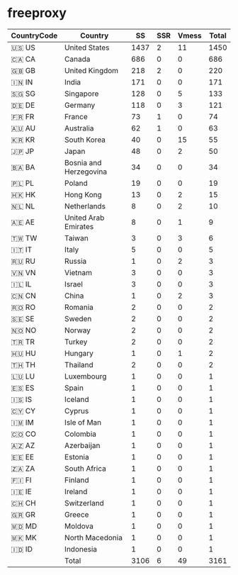# freeproxy

|CountryCode|Country|SS|SSR|Vmess|Total|
|  ----  | ----  |  ----  | ----  |  ----  | ----  |
|🇺🇸 US|United States|1437|2|11|1450|
|🇨🇦 CA|Canada|686|0|0|686|
|🇬🇧 GB|United Kingdom|218|2|0|220|
|🇮🇳 IN|India|171|0|0|171|
|🇸🇬 SG|Singapore|128|0|5|133|
|🇩🇪 DE|Germany|118|0|3|121|
|🇫🇷 FR|France|73|1|0|74|
|🇦🇺 AU|Australia|62|1|0|63|
|🇰🇷 KR|South Korea|40|0|15|55|
|🇯🇵 JP|Japan|48|0|2|50|
|🇧🇦 BA|Bosnia and Herzegovina|34|0|0|34|
|🇵🇱 PL|Poland|19|0|0|19|
|🇭🇰 HK|Hong Kong|13|0|2|15|
|🇳🇱 NL|Netherlands|8|0|2|10|
|🇦🇪 AE|United Arab Emirates|8|0|1|9|
|🇹🇼 TW|Taiwan|3|0|3|6|
|🇮🇹 IT|Italy|5|0|0|5|
|🇷🇺 RU|Russia|1|0|2|3|
|🇻🇳 VN|Vietnam|3|0|0|3|
|🇮🇱 IL|Israel|3|0|0|3|
|🇨🇳 CN|China|1|0|2|3|
|🇷🇴 RO|Romania|2|0|0|2|
|🇸🇪 SE|Sweden|2|0|0|2|
|🇳🇴 NO|Norway|2|0|0|2|
|🇹🇷 TR|Turkey|2|0|0|2|
|🇭🇺 HU|Hungary|1|0|1|2|
|🇹🇭 TH|Thailand|2|0|0|2|
|🇱🇺 LU|Luxembourg|1|0|0|1|
|🇪🇸 ES|Spain|1|0|0|1|
|🇮🇸 IS|Iceland|1|0|0|1|
|🇨🇾 CY|Cyprus|1|0|0|1|
|🇮🇲 IM|Isle of Man|1|0|0|1|
|🇨🇴 CO|Colombia|1|0|0|1|
|🇦🇿 AZ|Azerbaijan|1|0|0|1|
|🇪🇪 EE|Estonia|1|0|0|1|
|🇿🇦 ZA|South Africa|1|0|0|1|
|🇫🇮 FI|Finland|1|0|0|1|
|🇮🇪 IE|Ireland|1|0|0|1|
|🇨🇭 CH|Switzerland|1|0|0|1|
|🇬🇷 GR|Greece|1|0|0|1|
|🇲🇩 MD|Moldova|1|0|0|1|
|🇲🇰 MK|North Macedonia|1|0|0|1|
|🇮🇩 ID|Indonesia|1|0|0|1|
||Total|3106|6|49|3161|
